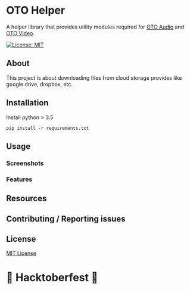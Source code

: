 # OTO Helper
A helper library that provides utility modules required for [OTO Audio](https://github.com/vrook-co/oto-audio) and [OTO Video](https://github.com/vrook-co/oto-video).

[![License: MIT](https://img.shields.io/badge/License-MIT-lightgrey.svg)](https://github.com/vrook-co/oto-helper/blob/master/LICENSE)

## About

This project is about downloading files from cloud storage provides like google drive, dropbox, etc.

## Installation

Install python > 3.5
```
pip install -r requirements.txt
```

## Usage

### Screenshots

### Features

## Resources

## Contributing / Reporting issues

## License

[MIT License](https://github.com/vrook-co/oto-helper/blob/master/LICENSE)


# 🎃 Hacktoberfest 🎃
